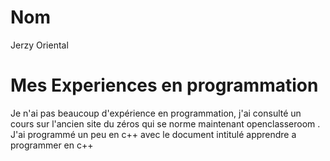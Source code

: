 # Nom
Jerzy Oriental
# Mes Experiences en programmation
Je n'ai pas beaucoup d'expérience en programmation, j'ai consulté
un cours sur l'ancien site du zéros qui se norme maintenant openclasseroom . J'ai programmé un peu en c++ avec le document intitulé
apprendre a programmer en c++
